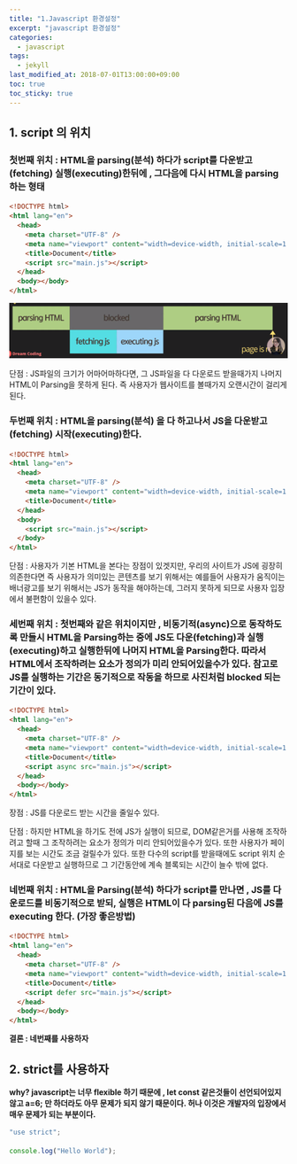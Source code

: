 ```yaml
---
title: "1.Javascript 환경설정"
excerpt: "javascript 환경설정"
categories:
  - javascript
tags:
  - jekyll
last_modified_at: 2018-07-01T13:00:00+09:00
toc: true
toc_sticky: true
---
```


## 1. script 의 위치

### 첫번째 위치 : HTML을 parsing(분석) 하다가 script를 다운받고(fetching) 실행(executing)한뒤에 , 그다음에 다시 HTML을 parsing 하는 형태

```html
<!DOCTYPE html>
<html lang="en">
  <head>
    <meta charset="UTF-8" />
    <meta name="viewport" content="width=device-width, initial-scale=1.0" />
    <title>Document</title>
    <script src="main.js"></script>
  </head>
  <body></body>
</html>
```

![](/assets/images/javascript_img/1.PNG)

단점 : JS파일의 크기가 어마어마하다면, 그 JS파일을 다 다운로드 받을때가지 나머지 HTML이 Parsing을 못하게 된다.
즉 사용자가 웹사이트를 볼때가지 오랜시간이 걸리게 된다.

### 두번째 위치 : HTML을 parsing(분석) 을 다 하고나서 JS을 다운받고(fetching) 시작(executing)한다.

```html
<!DOCTYPE html>
<html lang="en">
  <head>
    <meta charset="UTF-8" />
    <meta name="viewport" content="width=device-width, initial-scale=1.0" />
    <title>Document</title>
  </head>
  <body>
    <script src="main.js"></script>
  </body>
</html>
```

단점 : 사용자가 기본 HTML을 본다는 장점이 있겟지만, 우리의 사이트가 JS에 굉장히 의존한다면 즉 사용자가 의미있는 콘텐츠를 보기 위해서는
예를들어 사용자가 움직이는 배너광고를 보기 위해서는 JS가 동작을 해야하는데, 그러지 못하게 되므로 사용자 입장에서 불편함이 있을수 있다.

### 세번째 위치 : 첫번째와 같은 위치이지만 , 비동기적(async)으로 동작하도록 만들시 HTML을 Parsing하는 중에 JS도 다운(fetching)과 실행(executing)하고 실행한뒤에 나머지 HTML을 Parsing한다. 따라서 HTML에서 조작하려는 요소가 정의가 미리 안되어있을수가 있다. 참고로 JS를 실행하는 기간은 동기적으로 작동을 하므로 사진처럼 blocked 되는 기간이 있다.

```html
<!DOCTYPE html>
<html lang="en">
  <head>
    <meta charset="UTF-8" />
    <meta name="viewport" content="width=device-width, initial-scale=1.0" />
    <title>Document</title>
    <script async src="main.js"></script>
  </head>
  <body></body>
</html>
```

장점 : JS를 다운로드 받는 시간을 줄일수 있다.

단점 : 하지만 HTML을 하기도 전에 JS가 실행이 되므로, DOM같은거를 사용해 조작하려고 할때 그 조작하려는 요소가 정의가 미리 안되어있을수가 있다. 또한 사용자가 페이지를 보는 시간도 조금 걸릴수가 있다. 또한 다수의 script를 받을때에도 script 위치 순서대로 다운받고 실행하므로 그 기간동안에 계속 블록되는 시간이 늘수 밖에 없다.

### 네번째 위치 : HTML을 Parsing(분석) 하다가 script를 만나면 , JS를 다운로드를 비동기적으로 받되, 실행은 HTML이 다 parsing된 다음에 JS를 executing 한다. (가장 좋은방법)

```html
<!DOCTYPE html>
<html lang="en">
  <head>
    <meta charset="UTF-8" />
    <meta name="viewport" content="width=device-width, initial-scale=1.0" />
    <title>Document</title>
    <script defer src="main.js"></script>
  </head>
  <body></body>
</html>
```

**결론 : 네번째를 사용하자**

## 2. strict를 사용하자

**why? javascript는 너무 flexible 하기 때문에 , let const 같은것들이 선언되어있지 않고 a=6; 만 하더라도 아무 문제가 되지 않기 때문이다. 허나 이것은 개발자의 입장에서 매우 문제가 되는 부분이다.**

```js
"use strict";

console.log("Hello World");
```
